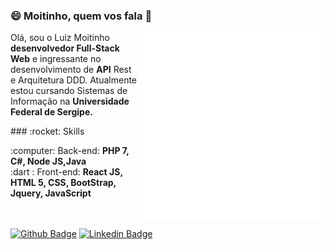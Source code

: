 ### 😄 Moitinho, quem vos fala 👋


 <img align=right src=devices.gif min-width="300px" max-width="300px" width="300px" align="right" alt="Devices LuizMoitinho">
 
<p align="left">
  Olá, sou o Luiz Moitinho <b>desenvolvedor Full-Stack Web</b> e ingressante no desenvolvimento de <b>API</b> Rest e Arquitetura DDD. Atualmente estou cursando   Sistemas de Informação na <b>Universidade Federal de Sergipe.</b>
</p>
### :rocket: Skills
<p align="left">
  :computer: Back-end: <strong>PHP 7, C#, Node JS,Java </strong> <br>
  :dart : Front-end: <strong>React JS, HTML 5, CSS, BootStrap, Jquery, JavaScript </strong>
 
</p>

<div style=display:inline-block>
  
  <span align=left>
 
 [![Github Badge](https://img.shields.io/badge/-Github-000?style=flat-square&logo=Github&logoColor=white&link=https://github.com/fagnerpsantos)](https://github.com/luizmoitinho)
  [![Linkedin Badge](https://img.shields.io/badge/-LinkedIn-blue?style=flat-square&logo=Linkedin&logoColor=white&link=https://www.linkedin.com/in/fagnerpsantos/)](https://www.linkedin.com/in/luiz-carlos-costa-moitinho-60878b176/)

 


  </span>

</div>  




<!--
**luizmoitinho/luizmoitinho** is a ✨ _special_ ✨ repository because its `README.md` (this file) appears on your GitHub profile.

  - [Courses](https://www.treinaweb.com.br/cursos-online?q=fagner+pinheiro) 👨🏼‍🏫 - It's are technical courses on many technologies, such as Django, Flask, Python, Kotlin, Flutter, Dart, Git and more
  - [Blog](https://www.treinaweb.com.br/blog/author/fagner-pinheiro/) ✍🏼 - I'm write about many things.
  - [Website](https://fagnerpsantos.dev/) 💻 - Working on it.


Here are some ideas to get you started:

- 🔭 I’m currently working on ...
- 🌱 I’m currently learning ...
- 👯 I’m looking to collaborate on ...
- 🤔 I’m looking for help with ...
- 💬 Ask me about ...
- 📫 How to reach me: ...
- 😄 Pronouns: ...
- ⚡ Fun fact: ...
-->

